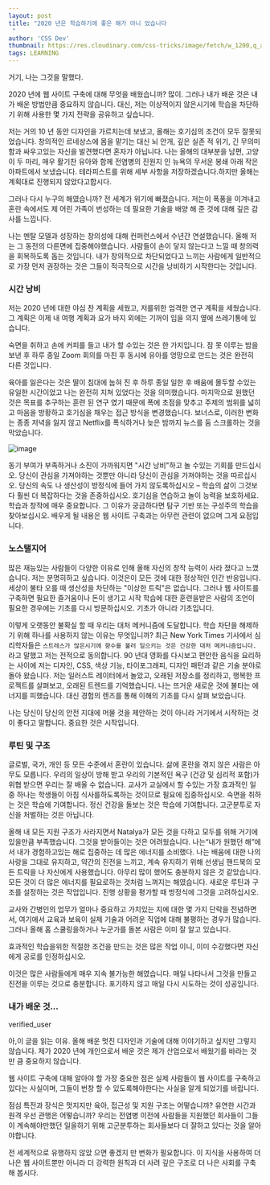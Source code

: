 ```yaml
---
layout: post
title: "2020 년은 학습하기에 좋은 해가 아니 었습니다
 "
author: 'CSS Dev'
thumbnail: https://res.cloudinary.com/css-tricks/image/fetch/w_1200,q_auto,f_auto/https://css-tricks.com/wp-content/uploads/2020/12/Screen-Shot-2020-12-09-at-3.32.19-PM.png
tags: LEARNING
---
```



거기, 나는 그것을 말했다.
 

2020 년에 웹 사이트 구축에 대해 무엇을 배웠습니까?
 많이.
 그러나 내가 배운 것은 내가 배운 방법만큼 중요하지 않습니다.
 대신, 저는 이상적이지 않은시기에 학습을 차단하기 위해 사용한 몇 가지 전략을 공유하고 싶습니다.
 

저는 거의 10 년 동안 디자인을 가르치는데 보냈고, 올해는 호기심의 조건이 모두 잘못되었습니다.
 창의적인 르네상스에 몸을 맡기는 대신 뇌 안개, 깊은 실존 적 위기, 긴 무의미 함과 싸우고있는 자신을 발견했다면 혼자가 아닙니다.
 나는 올해의 대부분을 남편, 고양이 두 마리, 매우 활기찬 유아와 함께 전염병의 진원지 인 뉴욕의 무서운 봉쇄 아래 작은 아파트에서 보냈습니다.
 테라피스트를 위해 세부 사항을 저장하겠습니다.하지만 올해는 계획대로 진행되지 않았다고합시다.
 

그러나 다시 누구의 해였습니까?
 전 세계가 위기에 빠졌습니다.
 저는이 폭풍을 이겨내고 혼란 속에서도 제 어린 가족이 번성하는 데 필요한 기술을 배양 해 준 것에 대해 깊은 감사를 느낍니다.
 

나는 멘탈 모델과 성장하는 창의성에 대해 컨퍼런스에서 수년간 연설했습니다.
 올해 저는 그 동전의 다른면에 집중해야했습니다. 사람들이 손이 닿지 않는다고 느낄 때 창의력을 회복하도록 돕는 것입니다.
 내가 창의적으로 차단되었다고 느끼는 사람에게 일반적으로 가장 먼저 권장하는 것은 그들이 적극적으로 시간을 낭비하기 시작한다는 것입니다.
 

### 시간 낭비
 

저는 2020 년에 대한 야심 찬 계획을 세웠고, 저를위한 엄격한 연구 계획을 세웠습니다.
 그 계획은 이제 내 여행 계획과 요가 바지 외에는 기꺼이 입을 의지 옆에 쓰레기통에 있습니다.
 

숙면을 취하고 손에 커피를 들고 내가 할 수있는 것은 한 가지입니다.
 잠 못 이루는 밤을 보낸 후 하루 종일 Zoom 회의를 마친 후 동시에 유아를 엉망으로 만드는 것은 완전히 다른 것입니다.
 

육아를 잃은다는 것은 딸이 침대에 눕혀 진 후 하루 종일 일한 후 배움에 몰두할 수있는 유일한 시간이었고 나는 완전히 지쳐 있었다는 것을 의미했습니다.
 마지막으로 원했던 것은 목표를 추구하는 훈련 된 연구 였기 때문에 폭에 초점을 맞추고 주제의 범위를 넓히고 마음을 방황하고 호기심을 채우는 접근 방식을 변경했습니다.
 보너스로, 이러한 변화는 종종 저녁을 잃지 않고 Netflix를 폭식하거나 늦은 밤까지 뉴스를 둠 스크롤하는 것을 막았습니다.
 

![image](https://i1.wp.com/css-tricks.com/wp-content/uploads/2020/12/waste-time.png?resize=1024%2C785&ssl=1)

동기 부여가 부족하거나 소진이 가까워지면 "시간 낭비"하고 놀 수있는 기회를 만드십시오.
 당신이 관심을 가져야하는 것뿐만 아니라 당신이 관심을 가져야하는 것을 따르십시오. 당신의 속도 나 생산성이 방정식에 들어 가지 않도록하십시오 – 학습의 삶이 그것보다 훨씬 더 복잡하다는 것을 존중하십시오.
 호기심을 연습하고 놀이 능력을 보호하세요. 학습과 창작에 매우 중요합니다.
 그 이유가 궁금하다면 탐구 기반 또는 구성주의 학습을 찾아보십시오.
 배우게 될 내용은 웹 사이트 구축과는 아무런 관련이 없으며 그게 요점입니다.
 

### 노스탤지어
 

많은 재능있는 사람들이 다양한 이유로 인해 올해 자신의 창작 능력이 사라 졌다고 느꼈습니다.
 저는 분명히하고 싶습니다. 이것은이 모든 것에 대한 정상적인 인간 반응입니다.
 세상이 불타 오를 때 생산성을 차단하는 "이상한 트릭"은 없습니다.
 그러나 웹 사이트를 구축하면 필요한 즐거움이나 돈이 생기고 시작 학습에 대한 훈련을받은 사람의 조언이 필요한 경우에는 기초를 다시 방문하십시오.
 기초가 아니라 기초입니다.
 

이렇게 오랫동안 불확실 할 때 우리는 대처 메커니즘에 도달합니다.
 학습 차단을 해제하기 위해 하나를 사용하지 않는 이유는 무엇입니까?
 최근 New York Times 기사에서 심리학자들은 `스트레스가 많은시기에 향수를 불러 일으키는 것은 건강한 대처 메커니즘입니다.`라고 말했고 저는 전적으로 동의합니다.
 90 년대 영화를 다시보고 편안한 음식을 요리하는 사이에 저는 디자인, CSS, 색상 기능, 타이포그래피, 디자인 패턴과 같은 기술 분야로 돌아 왔습니다.
 저는 일러스트 레이터에서 놀았고, 오래된 저장소를 정리하고, 행복한 프로젝트를 살펴보고, 오래된 트렌드를 기억했습니다.
 나는 뜨거운 새로운 것에 불타는 에너지를 피했습니다.
 대신 경험의 렌즈를 통해 이해의 기초를 다시 살펴 보았습니다.
 

나는 당신이 당신의 안전 지대에 머물 것을 제안하는 것이 아니라 거기에서 시작하는 것이 좋다고 말합니다.
 중요한 것은 시작입니다.
 

### 루틴 및 구조
 

글로벌, 국가, 개인 등 모든 수준에서 혼란이 있습니다.
 삶에 혼란을 겪지 않은 사람은 아무도 모릅니다.
 우리의 일상이 방해 받고 우리의 기본적인 욕구 (건강 및 심리적 포함)가 위협 받으면 우리는 잘 배울 수 없습니다.
 교사가 교실에서 할 수있는 가장 효과적인 일 중 하나는 학생들이 아침 식사를하도록하는 것이므로 필요에 집중하십시오.
 숙면을 취하는 것은 학습에 기여합니다.
 정신 건강을 돌보는 것은 학습에 기여합니다.
 고군분투로 자신을 처벌하는 것은 아닙니다.
 

올해 내 모든 지원 구조가 사라지면서 Natalya가 모든 것을 다하고 모두를 위해 거기에있을만큼 부족했습니다.
 그것을 받아들이는 것은 어려웠습니다.
 나는“내가 원했던 해”에서 내가 경험하고있는 해로 집중하는 데 많은 에너지를 소비했다.
 나는 배움에 대한 나의 사랑을 그대로 유지하고, 약간의 진전을 느끼고, 계속 유지하기 위해 선생님 핸드북의 모든 트릭을 나 자신에게 사용했습니다.
 아무리 많이 했어도 충분하지 않은 것 같았습니다.
 모든 것이 더 많은 에너지를 필요로하는 것처럼 느껴지는 해였습니다.
 새로운 루틴과 구조를 설정하는 것은 작업입니다.
 진행 상황을 평가할 때 방정식에 그것을 고려하십시오.
 

교사와 간병인의 업무가 얼마나 중요하고 가치있는 지에 대한 몇 가지 단락을 전념하면서, 여기에서 교육과 보육이 실제 기술과 어려운 직업에 대해 불평하는 경우가 많습니다.
 그러나 올해 홈 스쿨링을하거나 누군가를 돌본 사람은 이미 잘 알고 있습니다.
 

효과적인 학습을위한 적절한 조건을 만드는 것은 많은 작업 이니, 이미 수강했다면 자신에게 공로를 인정하십시오.
 

이것은 많은 사람들에게 매우 지속 불가능한 해였습니다.
 매일 나타나서 그것을 만들고 진전을 이루는 것으로 충분합니다.
 포기하지 않고 매일 다시 시도하는 것이 성공입니다.
 

### 내가 배운 것…
 verified_user

아,이 글을 읽는 이유.
 올해 배운 멋진 디자인과 기술에 대해 이야기하고 싶지만 그렇지 않습니다.
 제가 2020 년에 개인으로서 배운 것은 제가 산업으로서 배웠기를 바라는 것만 큼 중요하지 않습니다.
 

웹 사이트 구축에 대해 알아야 할 가장 중요한 점은 실제 사람들이 웹 사이트를 구축하고 있다는 사실이며, 그들이 번창 할 수 있도록해야한다는 사실을 알게 되었기를 바랍니다.
 

점심 특전과 장식은 멋지지만 육아, 접근성 및 지원 구조는 어떻습니까?
 유연한 시간과 원격 우선 관행은 어떻습니까?
 우리는 전염병 이전에 사람들을 지원했던 회사들이 그들이 계속해야만했던 일을하기 위해 고군분투하는 회사들보다 더 잘하고 있다는 것을 알아야합니다.
 

전 세계적으로 유행하지 않았 으면 좋겠지 만 변화가 필요합니다.
 이 지식을 사용하여 더 나은 웹 사이트뿐만 아니라 더 강력한 원칙과 더 사려 깊은 구조로 더 나은 사회를 구축해 봅시다.
 